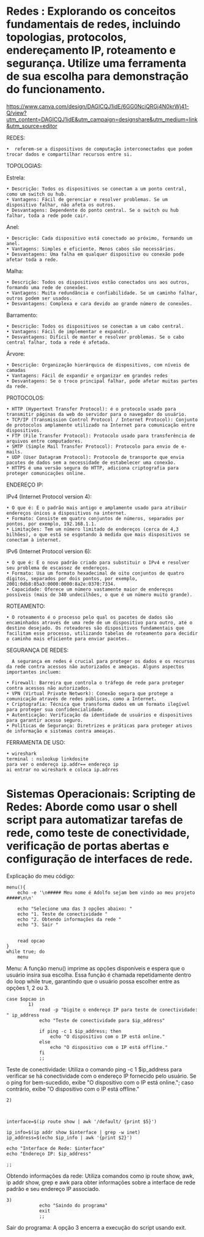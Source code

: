 # Redes : Explorando os conceitos fundamentais de redes, incluindo topologias, protocolos, endereçamento IP, roteamento e segurança. Utilize uma ferramenta de sua escolha para demonstração do funcionamento.

https://www.canva.com/design/DAGICQJ1idE/6GG0NciQRGj4N0krWj41-Q/view?utm_content=DAGICQJ1idE&utm_campaign=designshare&utm_medium=link&utm_source=editor


 REDES:
   
    •  referem-se a dispositivos de computação interconectados que podem trocar dados e compartilhar recursos entre si.


 TOPOLOGIAS:

 Estrela:
    
    • Descrição: Todos os dispositivos se conectam a um ponto central, como um switch ou hub.
    • Vantagens: Fácil de gerenciar e resolver problemas. Se um dispositivo falhar, não afeta os outros.
    • Desvantagens: Dependente do ponto central. Se o switch ou hub falhar, toda a rede pode cair.
    
  Anel:

    • Descrição: Cada dispositivo está conectado ao próximo, formando um anel.
    • Vantagens: Simples e eficiente. Menos cabos são necessários.
    • Desvantagens: Uma falha em qualquer dispositivo ou conexão pode afetar toda a rede.
    
  Malha:

    • Descrição: Todos os dispositivos estão conectados uns aos outros, formando uma rede de conexões.
    • Vantagens: Muita redundância e confiabilidade. Se um caminho falhar, outros podem ser usados.
    • Desvantagens: Complexa e cara devido ao grande número de conexões.
    
 Barramento:

    • Descrição: Todos os dispositivos se conectam a um cabo central.
    • Vantagens: Fácil de implementar e expandir.
    • Desvantagens: Difícil de manter e resolver problemas. Se o cabo central falhar, toda a rede é afetada.
    
 Árvore:

    • Descrição: Organização hierárquica de dispositivos, com níveis de camadas
    • Vantagens: Fácil de expandir e organizar em grandes redes
    • Desvantagens: Se o troco principal falhar, pode afetar muitas partes da rede.
 PROTOCOLOS:

    • HTTP (Hypertext Transfer Protocol): é o protocolo usado para transmitir páginas da web do servidor para o navegador do usuário.
    • TCP/IP (Transmission Control Protocol / Internet Protocol): Conjunto de protocolos amplamente utilizado na Internet para comunicação entre dispositivos.
    • FTP (File Transfer Protocol): Protocolo usado para transferência de arquivos entre computadores.
    • SMTP (Simple Mail Transfer Protocol): Protocolo para envio de e-mails.
    • UDP (User Datagram Protocol): Protocolo de transporte que envia pacotes de dados sem a necessidade de estabelecer uma conexão.
    • HTTPS é uma versão segura do HTTP, adiciona criptografia para proteger comunicações online.

  ENDEREÇO IP:

  IPv4 (Internet Protocol version 4):
  
    • O que é: É o padrão mais antigo e amplamente usado para atribuir endereços únicos a dispositivos na internet.
    • Formato: Consiste em quatro conjuntos de números, separados por pontos, por exemplo, 192.168.1.1.
    • Limitações: Tem um número limitado de endereços (cerca de 4,3 bilhões), o que está se esgotando à medida que mais dispositivos se conectam à internet.
  
  IPv6 (Internet Protocol version 6):

    • O que é: É o novo padrão criado para substituir o IPv4 e resolver seu problema de escassez de endereços.
    • Formato: Usa um formato hexadecimal de oito conjuntos de quatro dígitos, separados por dois pontos, por exemplo, 2001:0db8:85a3:0000:0000:8a2e:0370:7334.
    • Capacidade: Oferece um número vastamente maior de endereços possíveis (mais de 340 undecilhões, o que é um número muito grande).

 ROTEAMENTO:
  
    • O roteamento é o processo pelo qual os pacotes de dados são encaminhados através de uma rede de um dispositivo para outro, até o destino desejado. Os roteadores são dispositivos fundamentais que facilitam esse processo, utilizando tabelas de roteamento para decidir o caminho mais eficiente para enviar pacotes.

  SEGURANÇA DE REDES:
  
      A segurança em redes é crucial para proteger os dados e os recursos da rede contra acessos não autorizados e ameaças. Alguns aspectos importantes incluem:
      
    • Firewall: Barreira que controla o tráfego de rede para proteger contra acessos não autorizados.
    • VPN (Virtual Private Network): Conexão segura que protege a comunicação através de redes públicas, como a Internet.
    • Criptografia: Técnica que transforma dados em um formato ilegível para proteger sua confidencialidade.
    • Autenticação: Verificação da identidade de usuários e dispositivos para garantir acesso seguro.
    • Políticas de Segurança: Diretrizes e práticas para proteger ativos de informação e sistemas contra ameaças.

  FERRAMENTA DE USO:
  
    • wireshark
    terminal : nslookup linkdosite
    para ver o endereço ip.addr== endereço ip
    ai entrar no wireshark e coloca ip.adrres

# Sistemas Operacionais: Scripting de Redes: Aborde como usar o shell script para automatizar tarefas de rede, como teste de conectividade, verificação de portas abertas e configuração de interfaces de rede.

Explicação do meu código:
```
menu(){
    echo -e '\n##### Meu nome é Adolfo sejam bem vindo ao meu projeto #####\n\n'
    
    echo "Selecione uma das 3 opções abaixo: "
    echo "1. Teste de conectividade "
    echo "2. Obtendo informações da rede "
    echo "3. Sair "
   
    
    read opcao 
}
while true; do
    menu
```
Menu: A função menu() imprime as opções disponíveis e espera que o usuário insira sua escolha. Essa função é chamada repetidamente dentro do loop while true, garantindo que o usuário possa escolher entre as opções 1, 2 ou 3.

```
case $opcao in 
        1)
            read -p "Digite o endereço IP para teste de conectividade: " ip_address
            echo "Teste de conectividade para $ip_address"

            if ping -c 1 $ip_address; then
                echo "O dispositivo com o IP está online."
            else
                echo "O dispositivo com o IP está offline."
            fi
            ;;
```
Teste de conectividade: Utiliza o comando ping -c 1 $ip_address para verificar se há conectividade com o endereço IP fornecido pelo usuário. Se o ping for bem-sucedido, exibe "O dispositivo com o IP está online."; caso contrário, exibe "O dispositivo com o IP está offline."

```
2)



interface=$(ip route show | awk '/default/ {print $5}')

ip_info=$(ip addr show $interface | grep -w inet)
ip_address=$(echo $ip_info | awk '{print $2}')

echo "Interface de Rede: $interface"
echo "Endereço IP: $ip_address"

;;
```
Obtendo informações da rede: Utiliza comandos como ip route show, awk, ip addr show, grep e awk para obter informações sobre a interface de rede padrão e seu endereço IP associado.

```
3) 
            echo "Saindo do programa"
            exit
            ;;
```
Sair do programa: A opção 3 encerra a execução do script usando exit.





    
    
      
